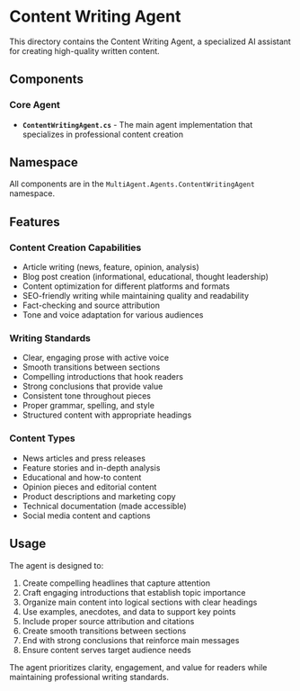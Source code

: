 # Content Writing Agent

This directory contains the Content Writing Agent, a specialized AI assistant for creating high-quality written content.

## Components

### Core Agent
- **`ContentWritingAgent.cs`** - The main agent implementation that specializes in professional content creation

## Namespace
All components are in the `MultiAgent.Agents.ContentWritingAgent` namespace.

## Features

### Content Creation Capabilities
- Article writing (news, feature, opinion, analysis)
- Blog post creation (informational, educational, thought leadership)
- Content optimization for different platforms and formats
- SEO-friendly writing while maintaining quality and readability
- Fact-checking and source attribution
- Tone and voice adaptation for various audiences

### Writing Standards
- Clear, engaging prose with active voice
- Smooth transitions between sections
- Compelling introductions that hook readers
- Strong conclusions that provide value
- Consistent tone throughout pieces
- Proper grammar, spelling, and style
- Structured content with appropriate headings

### Content Types
- News articles and press releases
- Feature stories and in-depth analysis
- Educational and how-to content
- Opinion pieces and editorial content
- Product descriptions and marketing copy
- Technical documentation (made accessible)
- Social media content and captions

## Usage
The agent is designed to:
1. Create compelling headlines that capture attention
2. Craft engaging introductions that establish topic importance
3. Organize main content into logical sections with clear headings
4. Use examples, anecdotes, and data to support key points
5. Include proper source attribution and citations
6. Create smooth transitions between sections
7. End with strong conclusions that reinforce main messages
8. Ensure content serves target audience needs

The agent prioritizes clarity, engagement, and value for readers while maintaining professional writing standards.
